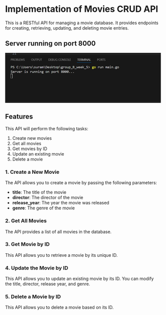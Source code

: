 # Implementation of Movies CRUD API

This is a RESTful API for managing a movie database. It provides endpoints for creating, retrieving, updating, and deleting movie entries.


## Server running on port 8000

![alt text](image.png)

## Features

This API will perform the following tasks:
1. Create new movies
2. Get all movies
3. Get movies by ID
4. Update an existing movie
5. Delete a movie

### 1. Create a New Movie
The API allows you to create a movie by passing the following parameters:
- **title**: The title of the movie
- **director**: The director of the movie
- **release_year**: The year the movie was released
- **genre**: The genre of the movie




### 2. Get All Movies
The API provides a list of all movies in the database.

### 3. Get Movie by ID
This API allows you to retrieve a movie by its unique ID.

### 4. Update the Movie by ID
This API allows you to update an existing movie by its ID. You can modify the title, director, release year, and genre.

### 5. Delete a Movie by ID
This API allows you to delete a movie based on its ID.

